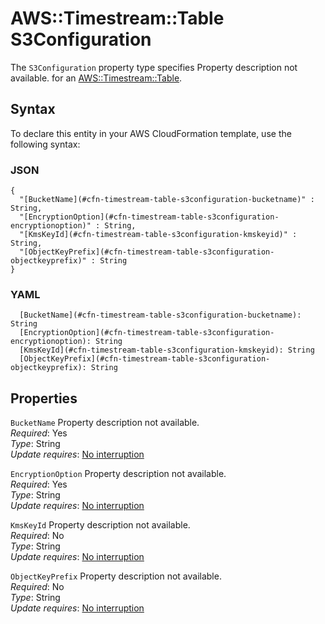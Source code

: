 # AWS::Timestream::Table S3Configuration<a name="aws-properties-timestream-table-s3configuration"></a>

<a name="aws-properties-timestream-table-s3configuration-description"></a>The `S3Configuration` property type specifies Property description not available\. for an [AWS::Timestream::Table](aws-resource-timestream-table.md)\.

## Syntax<a name="aws-properties-timestream-table-s3configuration-syntax"></a>

To declare this entity in your AWS CloudFormation template, use the following syntax:

### JSON<a name="aws-properties-timestream-table-s3configuration-syntax.json"></a>

```
{
  "[BucketName](#cfn-timestream-table-s3configuration-bucketname)" : String,
  "[EncryptionOption](#cfn-timestream-table-s3configuration-encryptionoption)" : String,
  "[KmsKeyId](#cfn-timestream-table-s3configuration-kmskeyid)" : String,
  "[ObjectKeyPrefix](#cfn-timestream-table-s3configuration-objectkeyprefix)" : String
}
```

### YAML<a name="aws-properties-timestream-table-s3configuration-syntax.yaml"></a>

```
  [BucketName](#cfn-timestream-table-s3configuration-bucketname): String
  [EncryptionOption](#cfn-timestream-table-s3configuration-encryptionoption): String
  [KmsKeyId](#cfn-timestream-table-s3configuration-kmskeyid): String
  [ObjectKeyPrefix](#cfn-timestream-table-s3configuration-objectkeyprefix): String
```

## Properties<a name="aws-properties-timestream-table-s3configuration-properties"></a>

`BucketName`  <a name="cfn-timestream-table-s3configuration-bucketname"></a>
Property description not available\.  
*Required*: Yes  
*Type*: String  
*Update requires*: [No interruption](https://docs.aws.amazon.com/AWSCloudFormation/latest/UserGuide/using-cfn-updating-stacks-update-behaviors.html#update-no-interrupt)

`EncryptionOption`  <a name="cfn-timestream-table-s3configuration-encryptionoption"></a>
Property description not available\.  
*Required*: Yes  
*Type*: String  
*Update requires*: [No interruption](https://docs.aws.amazon.com/AWSCloudFormation/latest/UserGuide/using-cfn-updating-stacks-update-behaviors.html#update-no-interrupt)

`KmsKeyId`  <a name="cfn-timestream-table-s3configuration-kmskeyid"></a>
Property description not available\.  
*Required*: No  
*Type*: String  
*Update requires*: [No interruption](https://docs.aws.amazon.com/AWSCloudFormation/latest/UserGuide/using-cfn-updating-stacks-update-behaviors.html#update-no-interrupt)

`ObjectKeyPrefix`  <a name="cfn-timestream-table-s3configuration-objectkeyprefix"></a>
Property description not available\.  
*Required*: No  
*Type*: String  
*Update requires*: [No interruption](https://docs.aws.amazon.com/AWSCloudFormation/latest/UserGuide/using-cfn-updating-stacks-update-behaviors.html#update-no-interrupt)